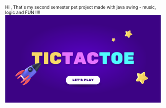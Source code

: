 Hi , That's my second semester pet project made with java swing - music, logic and FUN !!!!
![WELCOMEEE](https://github.com/v0ila786/TIC-TAC-TOE/blob/master/gamet/resources/welcome.png)
